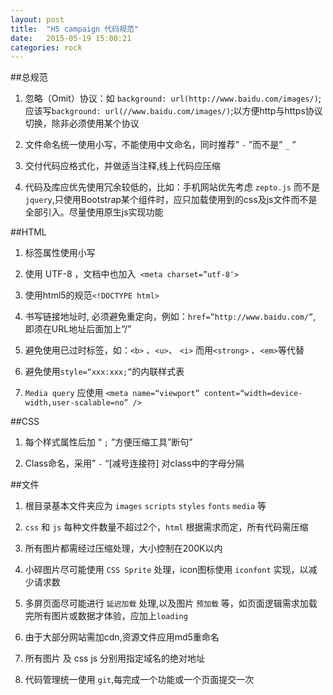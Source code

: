 ```yaml
---
layout: post
title:  "H5 campaign 代码规范"
date:   2015-05-19 15:00:21
categories: rock 
---
```


##总规范
1. 忽略（Omit）协议：如 `background: url(http://www.baidu.com/images/)`; 应该写`background: url(//www.baidu.com/images/)`;以方便http与https协议切换，除非必须使用某个协议

2. 文件命名统一使用小写，不能使用中文命名，同时推荐” `-` ”而不是” `_` ”

3. 交付代码应格式化，并做适当注释,线上代码应压缩

4. 代码及库应优先使用冗余较低的，比如：手机网站优先考虑 `zepto.js` 而不是 `jquery`,只使用Bootstrap某个组件时，应只加载使用到的css及js文件而不是全部引入。尽量使用原生js实现功能
 

##HTML
1. 标签属性使用小写

2. 使用 UTF-8 ，文档中也加入` <meta charset=”utf-8″>`

3. 使用html5的规范`<!DOCTYPE html>`

4. 书写链接地址时, 必须避免重定向，例如：`href=”http://www.baidu.com/”`, 即须在URL地址后面加上“/”

5. 避免使用已过时标签，如：`<b>` 、`<u>`、 `<i>` 而用`<strong>` 、`<em>`等代替

6. 避免使用`style=“xxx:xxx;”`的内联样式表 

7. `Media query` 应使用 `<meta name=“viewport” content=“width=device-width,user-scalable=no” />`


##CSS
1. 每个样式属性后加 “ `;` ”方便压缩工具”断句”

2. Class命名，采用” `-` “[减号连接符] 对class中的字母分隔


##文件
1. 根目录基本文件夹应为 `images` `scripts` `styles` `fonts` `media` 等

2. `css` 和 `js` 每种文件数量不超过2个，`html` 根据需求而定，所有代码需压缩

3. 所有图片都需经过压缩处理，大小控制在200K以内

4. 小碎图片尽可能使用 `CSS Sprite` 处理，icon图标使用 `iconfont` 实现，以减少请求数

5. 多屏页面尽可能进行 `延迟加载` 处理,以及图片 `预加载` 等，如页面逻辑需求加载完所有图片或数据才体验，应加上`loading`
 
6. 由于大部分网站需加cdn,资源文件应用md5重命名

7. 所有图片 及 css js 分别用指定域名的绝对地址

8. 代码管理统一使用 `git`,每完成一个功能或一个页面提交一次


